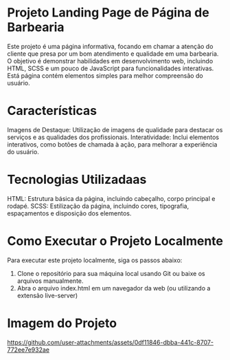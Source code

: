 # Projeto Landing Page de Página de Barbearia
  Este projeto é uma página informativa, focando em chamar a atenção do cliente que presa por um bom atendimento e qualidade em uma barbearia. O objetivo é demonstrar habilidades em desenvolvimento web, incluindo HTML, SCSS e um pouco de JavaScript para funcionalidades interativas. Está página contém elementos simples para melhor compreensão do usuário.
  
# Características
Imagens de Destaque: Utilização de imagens de qualidade para destacar os serviços e as qualidades dos profissionais.
Interatividade: Inclui elementos interativos, como botões de chamada à ação, para melhorar a experiência do usuário.

# Tecnologias Utilizadaas
HTML: Estrutura básica da página, incluindo cabeçalho, corpo principal e rodapé.
SCSS: Estilização da página, incluindo cores, tipografia, espaçamentos e disposição dos elementos.

# Como Executar o Projeto Localmente
  Para executar este projeto localmente, siga os passos abaixo:

1. Clone o repositório para sua máquina local usando Git ou baixe os arquivos manualmente.
2. Abra o arquivo index.html em um navegador da web (ou utilizando a extensão live-server)

# Imagem do Projeto
https://github.com/user-attachments/assets/0df11846-dbba-441c-8707-772ee7e932ae

